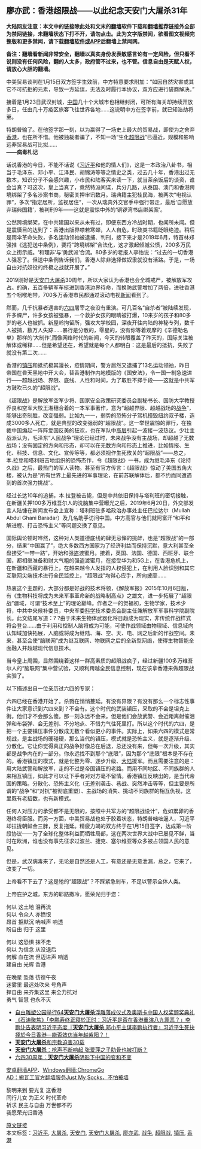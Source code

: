  <h2>廖亦武：香港超限战——以此纪念天安门大屠杀31年</h2> <p class="notice"><b>大陆网友注意：本文中的链接除此处和文末的<a href="https://github.com/bannedbook/fanqiang" >翻墙</a>软件下载和<a href="https://github.com/killgcd/justmysocks/blob/master/README.md">翻墙推荐</a>链接外全部为禁网链接，未翻墙状态下打不开，请勿点击。此为文字版禁闻，欲看图文视频完整版和更多禁闻，请下载<a href="https://github.com/bannedbook/fanqiang">翻墙软件或APP</a>后翻墙上禁闻网。</p><p>备注：翻墙看新闻非常安全，翻墙以真实身份发表敏感言论有一定风险，但只看不说则没有任何风险，翻的人太多，政府管不过来，也不管。信息自由是天赋人权，请放心大胆的翻墙。</b></p>  <div class="entry"> <p>中美贸易谈判在1月15日双方签字生效前，中方特意要求附加：“如因自然灾害或其它不可抗拒的元素，导致一方延误，无法及时履行本协议，双方应进行磋商解决。”</p> <p>接着是1月23日武汉封城，<span class='wp_keywordlink_affiliate'><a href="https://www.bannedbook.org/" title="中国" target="_blank">中国</a></span>几十个大城市也相继封闭，可所有海关却持续开放多日，任由几十万疫区旅客飞往世界各地&#8230;&#8230;这说明中方在签字前，就已知浩劫将至。</p> <p>特朗普输了。在他签字那一刻，以为赢得了一场史上最大的贸易战，即使为之舍弃<a href="https://www.bannedbook.org/bnews/tag/%e9%a6%99%e6%b8%af/" class="st_tag internal_tag" rel="tag" title="标签 香港 下的日志">香港</a>，也在所不惜。他被独裁者骗了，不知一场“生化<a href="https://www.bannedbook.org/bnews/tag/%E8%B6%85%E9%99%90%E6%88%98/" class="st_tag internal_tag" rel="tag" title="标签 超限战 下的日志">超限战</a>”已逼近，规模和影响远非贸易战可比拟&#8230;&#8230;<br /> <strong>——病毒札记</strong></p> <p>话说香港的今日，不能不话说《<a href="https://www.bannedbook.org/bnews/tag/%e4%b9%a0%e8%bf%91%e5%b9%b3/" class="st_tag internal_tag" rel="tag" title="标签 习近平 下的日志">习近平</a>和他的情人们》，这是一本政治八卦书，相当于毛泽东、邓小平、江泽民、胡锦涛等等之情史之类，过去几十年，香港出过无数本，知识分子不会感兴趣，小市民和陆客买来读一下，就当茶余饭后的谈资，谁会当真？可这次，皇上当真了，竟然特派间谍，兵分几路，从泰国、澳门和香港跨境绑架了多名涉案书商，秘密关押审讯数月。瑞典籍主犯桂民海，被两次“电视认罪”，多次“指定居所，监视居住”，一次从瑞典外交官手中强行带走，最后‘自愿放弃瑞典国籍’，被判刑9年——这就是震惊中外的‘铜锣湾书店绑架案’。</p> <p>公然跨境绑架，在中共建国以来从未有过，即便东西方冷战时期，也闻所未闻。但是震慑目的达到了：香港出版界噤若寒蝉，人人自危，时政类书籍眨眼绝迹。稍后是雨伞革命失败，多名运动领袖被逮捕、判刑，接下来才是2019年6月，特首林郑强推《逃犯送中条例》，要将“跨境绑架”合法化，这才激起倾城公愤，200多万民众上街示威。‘和理非’与‘勇武派’合流。80多岁的老报人李怡说：“过去的一切香港人强忍了。但送中条例告诉我们，香港人除非选择做奴隶就没有活路。于是，一场自由对抗奴役的终极之战就开展了。”</p>  <p>2019刚好是<a href="https://www.bannedbook.org/bnews/tag/%e5%a4%a9%e5%ae%89%e9%97%a8/" class="st_tag internal_tag" rel="tag" title="标签 天安门 下的日志">天安门</a><a href="https://www.bannedbook.org/bnews/tag/%e5%a4%a7%e5%b1%a0%e6%9d%80/" class="st_tag internal_tag" rel="tag" title="标签 大屠杀 下的日志">大屠杀</a>30周年，所以大家认为香港也会全城戒严，被解放军攻占。的确，五百多辆军车挺进到香港边界待命，而换防武警增加了两倍，进驻香港五个咽喉地带，700多万香港市民都通过滚动电视<span class='wp_keywordlink_affiliate'><a href="https://www.bannedbook.org/" title="新闻">新闻</a></span>看到了。</p> <p>然而，几千抗暴者遇害的<span class='wp_keywordlink'><a href="https://www.bannedbook.org/forum2/topic2509.html" title="《中国六四真相》" target="_blank">六四</a></span>屠宰之夜没有重演。可几百名“自杀者”被陆续发现，许多祼尸，许多女孩被强暴，一个救护女孩的眼睛被打爆，10来岁的孩子和80多岁的老人也被抓。新屋岭拘留所，强攻大学校园，深夜开往内陆的神秘专列，数千人被捕，数万人失踪&#8230;&#8230;暴行是分散的，零星的，没有你等着观摩的《辛德勒名单》那样的‘大制作’,而像网络时代的新闻，今天的转眼覆盖了昨天的，国际关注被解体或稀释&#8230;&#8230;但是希望还在，希望就是每个人都明白：这是最后的抵抗，失败了就没有第二次&#8230;&#8230;</p> <p>香港的<a href="https://www.bannedbook.org/bnews/tag/%e9%95%87%e5%8e%8b/" class="st_tag internal_tag" rel="tag" title="标签 镇压 下的日志">镇压</a>和抵抗极其漫长，疫情期间，警方居然又逮捕了13名运动领袖，昨日帝国在昏天黑地中开大会，替香港制作内地模版的《国安法》，令一国一制急速进行——超越战场、界限、底线、人性和时间，为了取胜不择手段——这就是中共军方鼓吹已久的“超限战”。</p> <p>《超限战》是解放军空军少将、国家安全政策研究委员会副秘书长、国防大学教授乔良和空军大校王湘穗合着的一本军事著作，意为“超越界限、超越战场的<a href="https://www.bannedbook.org/bnews/tag/%E6%88%98%E4%BA%89/" class="st_tag internal_tag" rel="tag" title="标签 战争 下的日志">战争</a>”，能够出奇制胜，改变强弱。比如九一一，弱势的恐怖分子驾机撞毁纽约双子楼，造成3000多人死亡，就是典型的改变强弱的“超限战”。这一举世震惊的罪行，在独裁中国煽起一阵阵爱国反美的狂欢，也在军队中<span class='wp_keywordlink_affiliate'><a href="https://www.bannedbook.org/bnews/ccpdope/" title="中共高层内幕" target="_blank">高层</a></span>引起一波接一波热议。少壮主战派认为，毛泽东“人民战争”理论已经过时，未来战争没有主战场，却超越了无数战场；没有固定的方向和形态，却可以在无数方向和形态上推进，比如情报、生化、科技、信息、文化、宣传等等，都必须视作生死攸关的“超限战”——总之，本.拉登和塔利班吉地组织的恐怖杰作，令《超限战》一书，成为继毛泽东《论持久战》之后，最热门的军人读物。甚至有官方传言：《超限战》惊动了美国五角大楼，被认为是“所有世界上最先进的军事理论，在前苏联解体后，都不约而同遭遇到的首次强力挑战”。</p> <p>经过长达10年的追捕，本.拉登被击毙，但是中共依旧保持与塔利班的密切接触，在新疆关押100多万维吾尔人的洗脑集中营曝光之后，2019年6月20日，外交部发言人陆慷在新闻发布会上宣称：塔利班驻多哈政治办事处主任巴拉达尔（Mullah Abdul Ghani Baradar）及几名助手访问中国。中方高官与他们就阿富汗“和平和解进程、打击恐怖主义”等问题交换了意见。</p>  <p>国际舆论顿时哗然，这种对人类道德底线的肆无忌惮的挑衅，也是“超限战”的一部分，结果“中国赢了”，绝大多数西方国家为了经济利益而保持沉默，意大利甚至全盘接受“一带一路”，开始和强盗渡蜜月。接着，英国、法国、德国、西班牙、联合国，都相继准备和财大气粗的强盗渡蜜月，在接受华为和5G上，在香港危机上，在新疆和西藏的暴行上，在越来越令人发指的人权侵犯上，在利用人脸识别和其它互联网尖端技术进行全民监控上，“超限战”均得心应手，所向披靡&#8230;&#8230;</p> <p>热衷这个主题的，大部分都是好战的技术将领，《解放军报》2015年10月6日版，有《生物科技将成为未来军事革命新的战略制高点》之雄文，进一步拓展了“超限战”疆域，可谓“技术至上”的理论巅峰。作者之一的贺福初，生物学家，技术少将，中共中央候补委员，中央军委<span class='wp_keywordlink'><a href="https://www.bannedbook.org/forum11/topic309.html" title="禁片：“科学”的棍子" target="_blank">科学</a></span>技术委员会副主任兼解放军军事科学院副院长。此文结尾写道：? ?由于未来生物体武器化将日趋成为现实，非传统作战样式将会登台&#8230;&#8230;由于利用和控制人脑将成为可能，可使作战领域由物理域、信息域向认知域加快拓展，人脑或将成为继陆、海、空、天、电、网之后新的作战空间。未来，甚至会使“脑联网”成为继互联网、物联网之后的全新型网络，使得生物智能全面融入并超越现代信息技术。</p> <p>当今皇上周围，显然围绕着这样一群高素质的超限战疯子，经过新疆100多万维吾尔人的“脑联网”集中营试验，又顺利跨越全民信息控制，现在该拿香港来做超限战实验了。</p> <p>以下描述出自一位亲历过六四的专家：</p> <p>六四已经在香港开始了。杀戮在悄悄蔓延。有没有界限？有没有那么一个标志性事件让大家意识到六四来到？不会有。这个时代的武装镇压，采取的不会是坦克上街。他们才不会那么傻。那一刻永远不会来。但是他们会放武警、会近距离射催泪弹和布袋弹、会无差别、不分地点、不惜力气往死里打。所以这个时代的六四，是把一个主要镇压事件分散成无数个看似更小的事件。实际上，如果六四的模式是常规战，是主战场的硬碰硬，那么当代的镇压，模式就是恐怖主义，就是逐渐升级、分散化。它让你觉得真正的战争好像总在后退，总还没有来，但每一次升级，其实都是战争内在的一部分。你永远找不到那个“底限”，因为那个“底限”根本是不存在的。香港镇压的模式，就是化整为零、逐步升级、<span class='wp_keywordlink_affiliate'><a href="https://www.bannedbook.org/" title="大陆" target="_blank">大陆</a></span>援军。而且需要注意的是：用大陆武警和解放军，走的不过是帝国镇压的老路。而用不同地区、不同族群的人来相互镇压，如此才可以让下手者对对方毫不留情。香港镇压反映出的，是当代帝国的策略。分散化、恐怖主义化（无差别袭击、巷战、突然冲击等等，但主要是所谓的“战争”和“对抗”被彻底重塑）、主战场的消失、挑动不同族群的相互仇视，这里既有老招数，也有新模式。</p>  <p>任何人对压力的承受都不是无限的，按照中共军方的“超限战设计”，危如累卵的香港终将臣服。而另一方面，中美贸易战也处于胶着状态，特朗普咄咄逼人，习近平却拉拢朝鲜金三胖，反复拖延。精疲力竭的双方终于在1月15日签字，达成第一阶段协议——为了全球化整体利益而牺牲局部，这在两次世界大战中已屡见不鲜，当时在欧洲，谁也没有事先征求过波兰、捷克、塞尔维亚等众多被占领国人民的意见。</p> <p>但是，武汉病毒来了，无论是自然还是人工，有意还是无意泄漏，总之，它来了，改变了一切。</p> <p>上帝看不下去了？这是牠的“超限战”？不踩紧急剎车，不足以警示全体人类。</p> <p>上帝庇护之城，东方的耶路撒冷，愿荣光归于您：</p> <p>何以 这土地 泪再流<br /> 何以 令众人 亦愤恨<br /> 昂首 拒默沉 吶喊声 响透<br /> 盼自由 归于 这里</p>  <p>何以 这恐惧 抹不走<br /> 何以 为信念 从没退后<br /> 何解 血在流 但迈进声 响透<br /> 建自由 光辉 香港</p> <p>在晚星 坠落 彷徨午夜<br /> 迷雾里 最远处吹来 号角声<br /> 捍自由 来齐集这里 来全力抗对<br /> 勇气 智慧 也永不灭</p> <ul class='op-related-articles' title='相关阅读'> <li><a href='https://www.bannedbook.org/bnews/baitai/20200122/1262805.html' target='_blank'>自由雕塑公园举行64<b>天安门大屠杀</b>浮雕落成仪式及奥斯卡中国人权奖颁奖典礼</a></li> <li><a href='https://www.bannedbook.org/bnews/bannedvideo/20190724/1163393.html' target='_blank'>《石涛聚焦》「李鹏寿终正寝於正时：习近平是否在香港重演八九罪恶？」李鹏讣告表明习近平态度『<b>天安门大屠杀</b> 邓小平主谋李鹏执行者』习近平生死抉择於今日香港—能否效仿当年赵紫阳？！ </a></li> <li><a href='https://www.bannedbook.org/bnews/headline/20190609/1140579.html' target='_blank'><b>天安门大屠杀</b>和宗教迫害30载</a></li> <li><a href='https://www.bannedbook.org/bnews/cbnews/20190604/1138250.html' target='_blank'><b>天安门大屠杀</b>：枪声不断响起 张爱萍之子肋骨也被打断？</a></li> <li><a href='https://www.bannedbook.org/bnews/cbnews/20190603/1137667.html' target='_blank'>六四30周年：<b>天安门大屠杀</b>阴影下中国的变和不变</a></li> </ul> <div class="texttj"> <a href="https://github.com/bannedbook/fanqiang/wiki/%E7%A6%81%E9%97%BB%E7%BD%91%E5%AE%89%E5%8D%93%E7%BF%BB%E5%A2%99%E6%96%B0%E9%97%BBAPP" target="_blank">安卓翻墙APP</a>、<a href="https://github.com/bannedbook/fanqiang/wiki/Chrome%E4%B8%80%E9%94%AE%E7%BF%BB%E5%A2%99%E5%8C%85" target="_blank">Windows翻墙:ChromeGo</a><br/> <a href="https://github.com/killgcd/justmysocks/blob/master/README.md" target="_blank">AD：搬瓦工官方翻墙服务Just My Socks，不怕被墙</a> </div><p>黎明来到 要光复 这香港<br /> 同行儿女 为正义 时代革命<br /> 祈求 民主与自由 万世都不朽<br /> 我愿荣光归香港</p><a name='sharetosocial'></a>         <div><a href='https://www.bannedbook.org/bnews/comments/20200524/782837.html'>原文链接</a></div>  </div><!--END ENTRY--> <div class="postfooter"> <div>本文标签：<a href="https://www.bannedbook.org/bnews/tag/%e4%b9%a0%e8%bf%91%e5%b9%b3/" rel="tag">习近平</a>, <a href="https://www.bannedbook.org/bnews/tag/%e5%a4%a7%e5%b1%a0%e6%9d%80/" rel="tag">大屠杀</a>, <a href="https://www.bannedbook.org/bnews/tag/%e5%a4%a9%e5%ae%89%e9%97%a8/" rel="tag">天安门</a>, <a href="https://www.bannedbook.org/bnews/tag/%E5%A4%A9%E5%AE%89%E9%97%A8%E5%A4%A7%E5%B1%A0%E6%9D%80/" rel="tag">天安门大屠杀</a>, <a href="https://www.bannedbook.org/bnews/tag/%e5%bb%96%e4%ba%a6%e6%ad%a6/" rel="tag">廖亦武</a>, <a href="https://www.bannedbook.org/bnews/tag/%E6%88%98%E4%BA%89/" rel="tag">战争</a>, <a href="https://www.bannedbook.org/bnews/tag/%E8%B6%85%E9%99%90%E6%88%98/" rel="tag">超限战</a>, <a href="https://www.bannedbook.org/bnews/tag/%e9%95%87%e5%8e%8b/" rel="tag">镇压</a>, <a href="https://www.bannedbook.org/bnews/tag/%e9%a6%99%e6%b8%af/" rel="tag">香港</a></div>  </div><!--END POSTFOOTER--> 